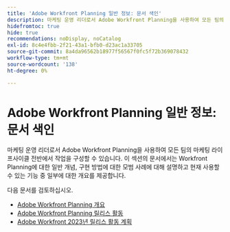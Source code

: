 ```yaml
---
title: 'Adobe Workfront Planning 일반 정보: 문서 색인'
description: 마케팅 운영 리더로서 Adobe Workfront Planning을 사용하여 모든 팀의 마케팅 라이프사이클 전반에서 작업을 구성할 수 있습니다. 이 섹션의 문서에서는 Workfront Planning에 대한 일반 개념, 구현 방법에 대한 모범 사례에 대해 설명하고 현재 사용할 수 있는 기능 중 일부에 대한 개요를 제공합니다.
hidefromtoc: true
hide: true
recommendations: noDisplay, noCatalog
exl-id: 8c4e4fbb-2f21-43a1-bfb0-d23ac1a33705
source-git-commit: 8a4da96562b18977f56567f0fc5f72b369078432
workflow-type: tm+mt
source-wordcount: '138'
ht-degree: 0%

---
```


# Adobe Workfront Planning 일반 정보: 문서 색인

마케팅 운영 리더로서 Adobe Workfront Planning을 사용하여 모든 팀의 마케팅 라이프사이클 전반에서 작업을 구성할 수 있습니다. 이 섹션의 문서에서는 Workfront Planning에 대한 일반 개념, 구현 방법에 대한 모범 사례에 대해 설명하고 현재 사용할 수 있는 기능 중 일부에 대한 개요를 제공합니다.

다음 문서를 검토하십시오.

* [Adobe Workfront Planning 개요](/help/quicksilver/planning/general/planning-overview.md)
* [Adobe Workfront Planning 릴리스 활동](/help/quicksilver/planning/general/release-activity.md)
* [Adobe Workfront 2023년 릴리스 활동 계획](/help/quicksilver/planning/general/release-activity-archives-2023.md)
